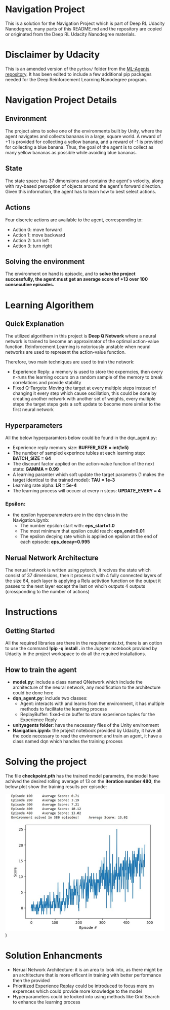 # Navigation Project 

This is a solution for the Navigation Project which is part of Deep RL Udacity Nanodegree, many parts of this README.md and the repository are copied or originated from the Deep RL Udacity Nanodegree materials.

# Disclaimer by Udacity

This is an amended version of the `python/` folder from the [ML-Agents repository](https://github.com/Unity-Technologies/ml-agents).  It has been edited to include a few additional pip packages needed for the Deep Reinforcement Learning Nanodegree program.

# Navigation Project Details
## Environment
The project aims to solve one of the environments built by Unity, where the agent navigates and collects bananas in a large, square world.
A reward of +1 is provided for collecting a yellow banana, and a reward of -1 is provided for collecting a blue banana. 
Thus, the goal of the agent is to collect as many yellow bananas as possible while avoiding blue bananas.
## State
The state space has 37 dimensions and contains the agent's velocity, along with ray-based perception of objects around the agent's forward direction.
Given this information, the agent has to learn how to best select actions.
## Actions
Four discrete actions are available to the agent, corresponding to:
-  Action 0: move forward
-  Action 1: move backward
-  Action 2: turn left
-  Action 3: turn right
## Solving the environment
The environment on hand is episodic, and to **solve the project successfully, the agent must get an average score of +13 over 100 consecutive episodes.**

# Learning Algorithem
## Quick Explanation
The utilized algorithem in this project is **Deep Q Network** where a neural network is trained to become an approximator of the optimal action-value function. Reinforcement Learning is notoriously unstable when neural networks are used to represent the action-value function.

Therefore, two main techniques are used to train the network:
-  Experience Reply: a memory is used to store the experncies, then every n-runs the learning occurs on a random sample of the memory to break correlations and provide stability
-  Fixed Q-Targets: Moving the target at every multiple steps instead of changing it every step which cause oscillation, this could be done by creating another network with another set of weights, every multiple steps the target steps gets a soft update to become more similar to the first neural network

## Hyperparameters
All the below hyperparamters below could be found in the dqn_agent.py:
- Experience reply memory size: **BUFFER_SIZE = int(1e5)**
- The number of sampled experince tubles at each learning step: **BATCH_SIZE = 64**
- The discount factor applied on the action-value function of the next state: **GAMMA = 0.99**
- A learning paramter which soft update the target parametrs (1 makes the target identical to the trained model): **TAU = 1e-3**
- Learning rate alpha: **LR = 5e-4**
- The learning process will occuer at every n steps: **UPDATE_EVERY = 4**
### Epsilon:
- the epsilon hyperparameters are in the dqn class in the Navigation.ipynb:
  - The number epsilon start with: **eps_start=1.0**
  - The most minimum that epsilon could reach: **eps_end=0.01**
  - The epsilon decying rate which is applied on epsilon at the end of each episode: **eps_decay=0.995** 

## Nerual Network Architecture
The nerual network is written using pytorch, it recives the state which consist of 37 dimensions, then it process it with 4 fully connected layers of the size 64, each layer is applying a Relu activtion function on the output it passes to the next layer except the last on whcih outputs 4 outputs (crossponding to the number of actions)

# Instructions
## Getting Started

All the required libraries are there in the requirements.txt, there is an option to use the command **!pip -q install .** in the Jupyter notebook provided by Udacity in the 
project workspace to do all the required installations. 

## How to train the agent
- **model.py**: include a class named QNetwork which include the architecture of the neural network, any modification to the architecture could be done here
- **dqn_agent.py**: include two classes:
  - Agent: interacts with and learns from the environment, it has multiple methods to facilitate the learning process
  - ReplayBuffer: fixed-size buffer to store experience tuples for the Experience Reply
- **unityagents folder**: have the necessary files of the Unity environment
- **Navigation.ipynb**: the project notebook provided by Udacity, it have all the code necessary to read the enviroment and train an agent, it have a class named dqn which handles the training process

# Solving the project
The file **checkpoint.pth** has the trained model parametrs, the model have achived the desired rolling average of 13 on the **iteration number 480**, the below plot show the training results per episode:

![alt text](https://github.com/FMajdali/Navigation-Deep-RL/blob/main/training%20plot.jpg))

# Solution Enhancments
- Nerual Network Architecture: it is an area to look into, as there might be an architecture that is more efficent in training with better performance then the provided
- Prioritized Experience Replay could be introduced to focus more on expernces which could provide more knowledge to the model
- Hyperparameters could be looked into using methods like Grid Search to enhance the learning process

